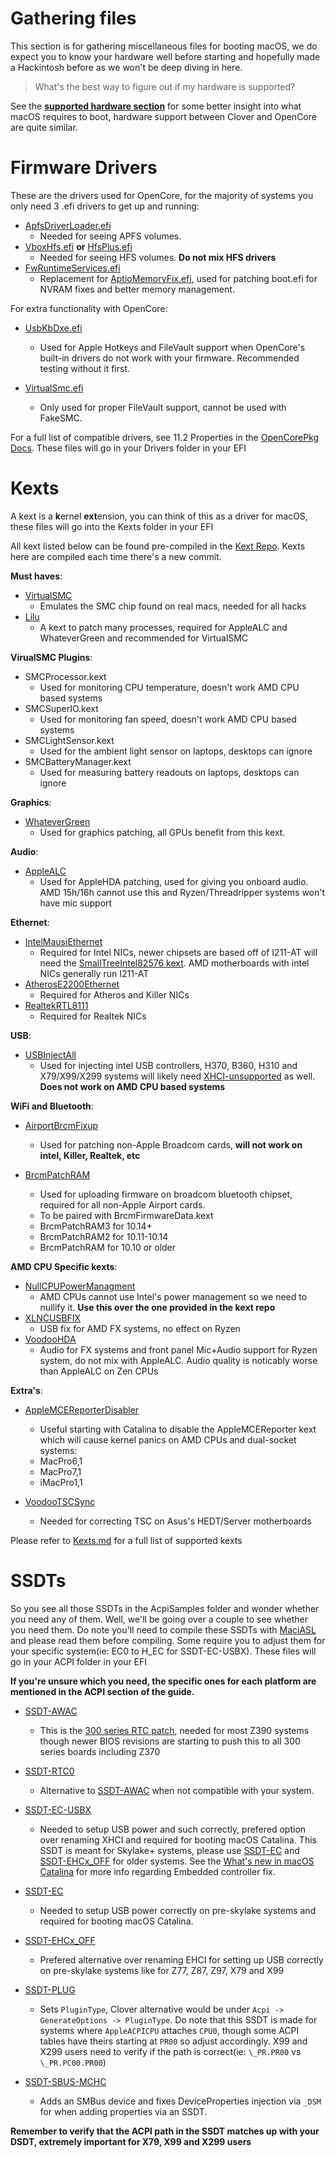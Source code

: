 # Gathering files

This section is for gathering miscellaneous files for booting macOS, we do expect you to know your hardware well before starting and hopefully made a Hackintosh before as we won't be deep diving in here. 

> What's the best way to figure out if my hardware is supported?

See the **[supported hardware section](https://github.com/khronokernel/Opencore-Vanilla-Desktop-Guide/blob/master/extras/hardware.md)** for some better insight into what macOS requires to boot, hardware support between Clover and OpenCore are quite similar.


# Firmware Drivers

These are the drivers used for OpenCore, for the majority of systems you only need 3 .efi drivers to get up and running:

* [ApfsDriverLoader.efi](https://github.com/acidanthera/AppleSupportPkg/releases)
   * Needed for seeing APFS volumes.
* [VboxHfs.efi](https://github.com/acidanthera/AppleSupportPkg/releases) **or** [HfsPlus.efi](https://cdn.discordapp.com/attachments/606452360495104000/633621011887292416/HFSPlus.efi)
   * Needed for seeing HFS volumes. **Do not mix HFS drivers**
* [FwRuntimeServices.efi](https://github.com/acidanthera/AppleSupportPkg/releases)
   * Replacement for [AptioMemoryFix.efi](https://github.com/acidanthera/AptioFixPkg), used for patching boot.efi for NVRAM fixes and better memory management.
  
For extra functionality with OpenCore:

* [UsbKbDxe.efi](https://github.com/acidanthera/AppleSupportPkg)
   * Used for Apple Hotkeys and FileVault support when OpenCore's built-in drivers do not work with your firmware. Recommended testing without it first.

* [VirtualSmc.efi](https://github.com/acidanthera/VirtualSMC/releases)
   * Only used for proper FileVault support, cannot be used with FakeSMC.
  
For a full list of compatible drivers, see 11.2 Properties in the [OpenCorePkg Docs](https://github.com/acidanthera/OpenCorePkg/blob/master/Docs/Configuration.pdf). These files will go in your Drivers folder in your EFI
  
# Kexts

A kext is a **k**ernel **ext**ension, you can think of this as a driver for macOS, these files will go into the Kexts folder in your EFI

All kext listed below can be found pre-compiled in the [Kext Repo](http://kexts.goldfish64.com/). Kexts here are compiled each time there's a new commit.


**Must haves**:
* [VirtualSMC](https://github.com/acidanthera/VirtualSMC/releases)
   * Emulates the SMC chip found on real macs, needed for all hacks
* [Lilu](https://github.com/vit9696/Lilu/releases)
   * A kext to patch many processes, required for AppleALC and WhateverGreen and recommended for VirtualSMC

**VirualSMC Plugins**:
* SMCProcessor.kext
   * Used for monitoring CPU temperature, doesn't work AMD CPU based systems
* SMCSuperIO.kext
   * Used for monitoring fan speed, doesn't work AMD CPU based systems
* SMCLightSensor.kext
   * Used for the ambient light sensor on laptops, desktops can ignore
* SMCBatteryManager.kext
   * Used for measuring battery readouts on laptops, desktops can ignore

**Graphics**:
* [WhateverGreen](https://github.com/acidanthera/WhateverGreen/releases)
   * Used for graphics patching, all GPUs benefit from this kext.

**Audio**:
* [AppleALC](https://github.com/vit9696/AppleALC/releases)
   * Used for AppleHDA patching, used for giving you onboard audio. AMD 15h/16h cannot use this and Ryzen/Threadripper systems won't have mic support

**Ethernet**:
* [IntelMausiEthernet](https://github.com/Mieze/IntelMausiEthernet)
   * Required for Intel NICs, newer chipsets are based off of I211-AT will need the [SmallTreeIntel82576 kext](https://drive.google.com/file/d/0B5Txx3pb7pgcOG5lSEF2VzFySWM/view?usp=sharing). AMD motherboards with intel NICs generally run I211-AT
* [AtherosE2200Ethernet](https://github.com/Mieze/AtherosE2200Ethernet)
   * Required for Atheros and Killer NICs
* [RealtekRTL8111](https://github.com/Mieze/RTL8111_driver_for_OS_X)
   * Required for Realtek NICs

**USB**:
* [USBInjectAll](https://bitbucket.org/RehabMan/os-x-usb-inject-all/downloads/)
   * Used for injecting intel USB controllers, H370, B360, H310 and X79/X99/X299 systems will likely need [XHCI-unsupported](https://github.com/RehabMan/OS-X-USB-Inject-All) as well. **Does not work on AMD CPU based systems**

**WiFi and Bluetooth**:

* [AirportBrcmFixup](https://github.com/acidanthera/AirportBrcmFixup)
   * Used for patching non-Apple Broadcom cards, **will not work on intel, Killer, Realtek, etc**

* [BrcmPatchRAM](https://github.com/acidanthera/BrcmPatchRAM)
   * Used for uploading firmware on broadcom bluetooth chipset, required for all non-Apple Airport cards.
   * To be paired with BrcmFirmwareData.kext
    * BrcmPatchRAM3 for 10.14+
    * BrcmPatchRAM2 for 10.11-10.14
    * BrcmPatchRAM for 10.10 or older


**AMD CPU Specific kexts**:
* [NullCPUPowerManagment](https://cdn.discordapp.com/attachments/263757191608139779/643751774666358794/NullCPUPowerManagement.kext.zip)
   * AMD CPUs cannot use Intel's power management so we need to nullify it. **Use this over the one provided in the kext repo**
* [XLNCUSBFIX](https://cdn.discordapp.com/attachments/566705665616117760/566728101292408877/XLNCUSBFix.kext.zip)
   * USB fix for AMD FX systems, no effect on Ryzen
* [VoodooHDA](https://sourceforge.net/projects/voodoohda/)
   * Audio for FX systems and front panel Mic+Audio support for Ryzen system, do not mix with AppleALC. Audio quality is noticably worse than AppleALC on Zen CPUs

**Extra's**: 

* [AppleMCEReporterDisabler](https://github.com/acidanthera/bugtracker/files/3703498/AppleMCEReporterDisabler.kext.zip)
   * Useful starting with Catalina to disable the AppleMCEReporter kext which will cause kernel panics on AMD CPUs and dual-socket systems:
    * MacPro6,1
    * MacPro7,1
    * iMacPro1,1

* [VoodooTSCSync](https://bitbucket.org/RehabMan/VoodooTSCSync/downloads/)
   * Needed for correcting TSC on Asus's HEDT/Server motherboards

Please refer to [Kexts.md](https://github.com/acidanthera/OpenCorePkg/blob/master/Docs/Kexts.md) for a full list of supported kexts

# SSDTs

So you see all those SSDTs in the AcpiSamples folder and wonder whether you need any of them. Well, we'll be going over a couple to see whether you need them. Do note you'll need to compile these SSDTs with [MaciASL](https://github.com/acidanthera/MaciASL/releases) and please read them before compiling. Some require you to adjust them for your specific system(ie: EC0 to H_EC for SSDT-EC-USBX). These files will go in your ACPI folder in your EFI

**If you're unsure which you need, the specific ones for each platform are mentioned in the ACPI section of the guide.**


* [SSDT-AWAC](https://github.com/acidanthera/OpenCorePkg/blob/master/Docs/AcpiSamples/SSDT-AWAC.dsl)
   * This is the [300 series RTC patch](https://www.hackintosh-forum.de/forum/thread/39846-asrock-z390-taichi-ultimate/?pageNo=2), needed for most Z390 systems though newer BIOS revisions are starting to push this to all 300 series boards including Z370
* [SSDT-RTC0](https://github.com/acidanthera/OpenCorePkg/blob/master/Docs/AcpiSamples/SSDT-RTC0.dsl)
   * Alternative to [SSDT-AWAC](https://github.com/acidanthera/OpenCorePkg/blob/master/Docs/AcpiSamples/SSDT-AWAC.dsl) when not compatible with your system.
* [SSDT-EC-USBX](https://github.com/acidanthera/OpenCorePkg/blob/master/Docs/AcpiSamples/SSDT-EC-USBX.dsl)
   * Needed to setup USB power and such correctly, prefered option over renaming XHCI and required for booting macOS Catalina. This SSDT is meant for Skylake+ systems, please use [SSDT-EC](https://github.com/acidanthera/OpenCorePkg/blob/master/Docs/AcpiSamples/SSDT-EC.dsl) and [SSDT-EHCx_OFF](https://github.com/acidanthera/OpenCorePkg/blob/master/Docs/AcpiSamples/SSDT-EHCx_OFF.dsl) for older systems. See the [What's new in macOS Catalina](https://www.reddit.com/r/hackintosh/comments/den28t/whats_new_in_macos_catalina/) for more info regarding Embedded controller fix.

* [SSDT-EC](https://github.com/acidanthera/OpenCorePkg/blob/master/Docs/AcpiSamples/SSDT-EC.dsl)
   * Needed to setup USB power correctly on pre-skylake systems and required for booting macOS Catalina.

* [SSDT-EHCx_OFF](https://github.com/acidanthera/OpenCorePkg/blob/master/Docs/AcpiSamples/SSDT-EHCx_OFF.dsl)
   * Prefered alternative over renaming EHCI for setting up USB correctly on pre-skylake systems like for Z77, Z87, Z97, X79 and X99

* [SSDT-PLUG](https://github.com/acidanthera/OpenCorePkg/blob/master/Docs/AcpiSamples/SSDT-PLUG.dsl)
   * Sets `PluginType`, Clover alternative would be under `Acpi -> GenerateOptions -> PluginType`. Do note that this SSDT is made for systems where `AppleACPICPU` attaches `CPU0`, though some ACPI tables have theirs starting at `PR00` so adjust accordingly. X99 and X299 users need to verify if the path is correct(ie: `\_PR.PR00` vs `\_PR.PC00.PR00`)

* [SSDT-SBUS-MCHC](https://github.com/acidanthera/OpenCorePkg/blob/master/Docs/AcpiSamples/SSDT-SBUS-MCHC.dsl)
   * Adds an SMBus device and fixes DeviceProperties injection via `_DSM` for when adding properties via an SSDT.


**Remember to verify that the ACPI path in the SSDT matches up with your DSDT, extremely important for X79, X99 and X299 users**
